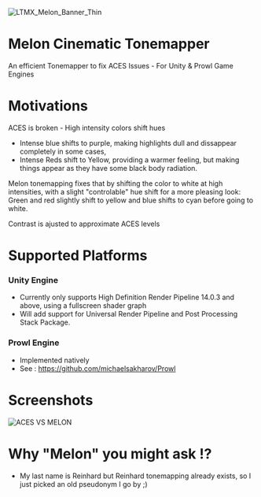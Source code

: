 
![LTMX_Melon_Banner_Thin](https://github.com/ltmx/Melon-Tonemapper/assets/47640688/4029de20-ae7a-46aa-af2a-747e9aee39f3)


# Melon Cinematic Tonemapper
An efficient Tonemapper to fix ACES Issues - For Unity &amp; Prowl Game Engines



# Motivations
ACES is broken - High intensity colors shift hues
- Intense blue shifts to purple, making highlights dull and dissappear completely in some cases,
- Intense Reds shift to Yellow, providing a warmer feeling, but making things appear as they have some black body radiation.

Melon tonemapping fixes that by shifting the color to white at high intensities, 
with a slight "controlable" hue shift for a more pleasing look:
Green and red slightly shift to yellow and blue shifts to cyan before going to white.

Contrast is ajusted to approximate ACES levels

# Supported Platforms

### Unity Engine
- Currently only supports High Definition Render Pipeline 14.0.3 and above, using a fullscreen shader graph
- Will add support for Universal Render Pipeline and Post Processing Stack Package.

### Prowl Engine
- Implemented natively
- See : https://github.com/michaelsakharov/Prowl


# Screenshots

![ACES VS MELON](https://github.com/ltmx/Melon-Tonemapper/assets/47640688/ba8a07db-a037-428c-8ce9-eb311f29535e)

# Why "Melon" you might ask !?
- My last name is Reinhard but Reinhard tonemapping already exists, so I just picked an old pseudonym I go by ;)
